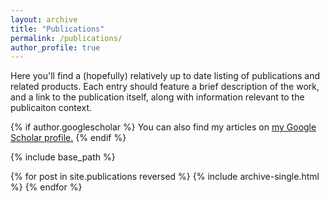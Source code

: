 ```yaml
---
layout: archive
title: "Publications"
permalink: /publications/
author_profile: true
---
```


<html>
<body>
<div>Here you'll find a (hopefully) relatively up to date listing of publications and related products. Each entry should feature a brief description of the work, and a link to the publication itself, along with information relevant to the publicaiton context.</div>
</body>
</html>

{% if author.googlescholar %}
  You can also find my articles on <u><a href="{{author.googlescholar}}">my Google Scholar profile</a>.</u>
{% endif %}

{% include base_path %}

{% for post in site.publications reversed %}
  {% include archive-single.html %}
{% endfor %}
